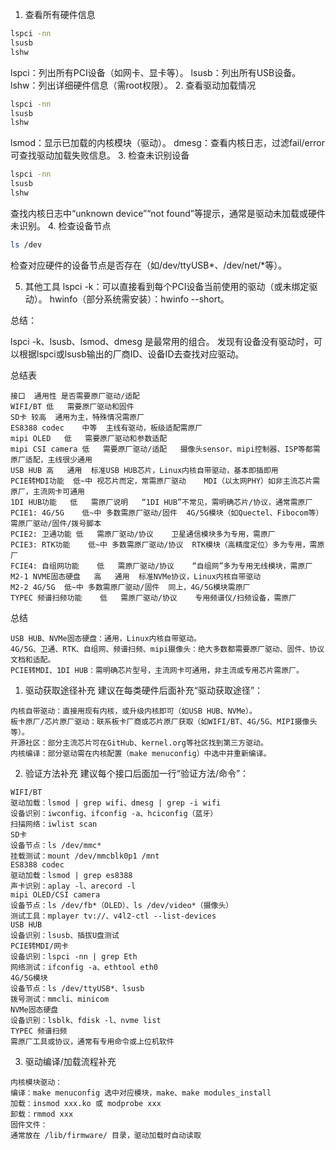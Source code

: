 1. 查看所有硬件信息
```sh
lspci -nn
lsusb
lshw
```
lspci：列出所有PCI设备（如网卡、显卡等）。
lsusb：列出所有USB设备。
lshw：列出详细硬件信息（需root权限）。
2. 查看驱动加载情况
```sh
lspci -nn
lsusb
lshw
```
lsmod：显示已加载的内核模块（驱动）。
dmesg：查看内核日志，过滤fail/error可查找驱动加载失败信息。
3. 检查未识别设备
```sh
lspci -nn
lsusb
lshw
```
查找内核日志中“unknown device”“not found”等提示，通常是驱动未加载或硬件未识别。
4. 检查设备节点
```sh
ls /dev
```
检查对应硬件的设备节点是否存在（如/dev/ttyUSB*、/dev/net/*等）。

5. 其他工具
lspci -k：可以直接看到每个PCI设备当前使用的驱动（或未绑定驱动）。
hwinfo（部分系统需安装）：hwinfo --short。

总结：

lspci -k、lsusb、lsmod、dmesg 是最常用的组合。
发现有设备没有驱动时，可以根据lspci或lsusb输出的厂商ID、设备ID去查找对应驱动。


总结表
```
接口	通用性	是否需要原厂驱动/适配
WIFI/BT	低	需要原厂驱动和固件
SD卡	较高	通用为主，特殊情况需原厂
ES8388 codec	中等	主线有驱动，板级适配需原厂
mipi OLED	低	需要原厂驱动和参数适配
mipi CSI camera	低	需要原厂驱动/适配	摄像头sensor、mipi控制器、ISP等都需原厂适配，主线很少通用
USB HUB	高	通用	标准USB HUB芯片，Linux内核自带驱动，基本即插即用
PCIE转MDI功能	低~中	视芯片而定，常需原厂驱动	MDI（以太网PHY）如非主流芯片需原厂，主流网卡可通用
1DI HUB功能	低	需原厂说明	“1DI HUB”不常见，需明确芯片/协议，通常需原厂
PCIE1: 4G/5G	低~中	多数需原厂驱动/固件	4G/5G模块（如Quectel、Fibocom等）需原厂驱动/固件/拨号脚本
PCIE2: 卫通功能	低	需原厂驱动/协议	卫星通信模块多为专用，需原厂
PCIE3: RTK功能	低~中	多数需原厂驱动/协议	RTK模块（高精度定位）多为专用，需原厂
FCIE4: 自组网功能	低	需原厂驱动/协议	“自组网”多为专用无线模块，需原厂
M2-1 NVME固态硬盘	高	通用	标准NVMe协议，Linux内核自带驱动
M2-2 4G/5G	低~中	多数需原厂驱动/固件	同上，4G/5G模块需原厂
TYPEC 频谱扫频功能	低	需原厂驱动/协议	专用频谱仪/扫频设备，需原厂
```

总结
```
USB HUB、NVMe固态硬盘：通用，Linux内核自带驱动。
4G/5G、卫通、RTK、自组网、频谱扫频、mipi摄像头：绝大多数都需要原厂驱动、固件、协议文档和适配。
PCIE转MDI、1DI HUB：需明确芯片型号，主流网卡可通用，非主流或专用芯片需原厂。
```

1. 驱动获取途径补充
建议在每类硬件后面补充“驱动获取途径”：
```
内核自带驱动：直接用现有内核，或升级内核即可（如USB HUB、NVMe）。
板卡原厂/芯片原厂驱动：联系板卡厂商或芯片原厂获取（如WIFI/BT、4G/5G、MIPI摄像头等）。
开源社区：部分主流芯片可在GitHub、kernel.org等社区找到第三方驱动。
内核编译：部分驱动需在内核配置（make menuconfig）中选中并重新编译。
```

2. 验证方法补充
建议每个接口后面加一行“验证方法/命令”：
```
WIFI/BT
驱动加载：lsmod | grep wifi、dmesg | grep -i wifi
设备识别：iwconfig、ifconfig -a、hciconfig（蓝牙）
扫描网络：iwlist scan
SD卡
设备节点：ls /dev/mmc*
挂载测试：mount /dev/mmcblk0p1 /mnt
ES8388 codec
驱动加载：lsmod | grep es8388
声卡识别：aplay -l、arecord -l
mipi OLED/CSI camera
设备节点：ls /dev/fb*（OLED）、ls /dev/video*（摄像头）
测试工具：mplayer tv://、v4l2-ctl --list-devices
USB HUB
设备识别：lsusb、插拔U盘测试
PCIE转MDI/网卡
设备识别：lspci -nn | grep Eth
网络测试：ifconfig -a、ethtool eth0
4G/5G模块
设备节点：ls /dev/ttyUSB*、lsusb
拨号测试：mmcli、minicom
NVMe固态硬盘
设备识别：lsblk、fdisk -l、nvme list
TYPEC 频谱扫频
需原厂工具或协议，通常有专用命令或上位机软件
```

3. 驱动编译/加载流程补充
```
内核模块驱动：
编译：make menuconfig 选中对应模块，make、make modules_install
加载：insmod xxx.ko 或 modprobe xxx
卸载：rmmod xxx
固件文件：
通常放在 /lib/firmware/ 目录，驱动加载时自动读取
```
